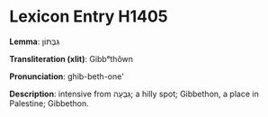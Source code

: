# Lexicon Entry H1405

**Lemma**: גִּבְּתוֹן

**Transliteration (xlit)**: Gibbᵉthôwn

**Pronunciation**: ghib-beth-one'

**Description**:
intensive from גִּבְעָה; a hilly spot; Gibbethon, a place in Palestine; Gibbethon.
